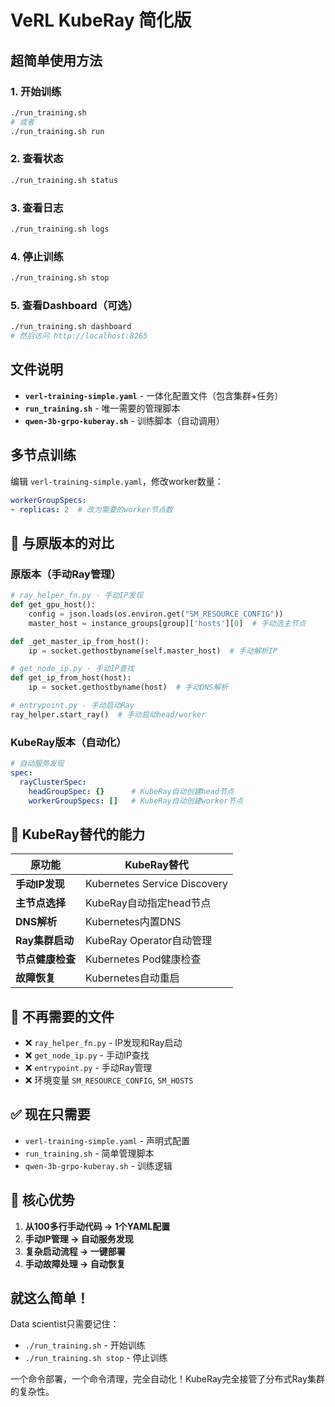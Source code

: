 # VeRL KubeRay 简化版

## 超简单使用方法

### 1. 开始训练
```bash
./run_training.sh
# 或者
./run_training.sh run
```

### 2. 查看状态
```bash
./run_training.sh status
```

### 3. 查看日志
```bash
./run_training.sh logs
```

### 4. 停止训练
```bash
./run_training.sh stop
```

### 5. 查看Dashboard（可选）
```bash
./run_training.sh dashboard
# 然后访问 http://localhost:8265
```

## 文件说明

- **`verl-training-simple.yaml`** - 一体化配置文件（包含集群+任务）
- **`run_training.sh`** - 唯一需要的管理脚本
- **`qwen-3b-grpo-kuberay.sh`** - 训练脚本（自动调用）

## 多节点训练

编辑 `verl-training-simple.yaml`，修改worker数量：
```yaml
workerGroupSpecs:
- replicas: 2  # 改为需要的worker节点数
```

## 🔄 与原版本的对比

### 原版本（手动Ray管理）
```python
# ray_helper_fn.py - 手动IP发现
def get_gpu_host():
    config = json.loads(os.environ.get("SM_RESOURCE_CONFIG"))
    master_host = instance_groups[group]['hosts'][0]  # 手动选主节点

def _get_master_ip_from_host():
    ip = socket.gethostbyname(self.master_host)  # 手动解析IP

# get_node_ip.py - 手动IP查找
def get_ip_from_host(host):
    ip = socket.gethostbyname(host)  # 手动DNS解析

# entrypoint.py - 手动启动Ray
ray_helper.start_ray()  # 手动启动head/worker
```

### KubeRay版本（自动化）
```yaml
# 自动服务发现
spec:
  rayClusterSpec:
    headGroupSpec: {}      # KubeRay自动创建head节点
    workerGroupSpecs: []   # KubeRay自动创建worker节点
```

## 🚀 KubeRay替代的能力

| 原功能 | KubeRay替代 |
|--------|-------------|
| **手动IP发现** | Kubernetes Service Discovery |
| **主节点选择** | KubeRay自动指定head节点 |
| **DNS解析** | Kubernetes内置DNS |
| **Ray集群启动** | KubeRay Operator自动管理 |
| **节点健康检查** | Kubernetes Pod健康检查 |
| **故障恢复** | Kubernetes自动重启 |

## 📁 不再需要的文件

- ❌ `ray_helper_fn.py` - IP发现和Ray启动
- ❌ `get_node_ip.py` - 手动IP查找  
- ❌ `entrypoint.py` - 手动Ray管理
- ❌ 环境变量 `SM_RESOURCE_CONFIG`, `SM_HOSTS`

## ✅ 现在只需要

- `verl-training-simple.yaml` - 声明式配置
- `run_training.sh` - 简单管理脚本
- `qwen-3b-grpo-kuberay.sh` - 训练逻辑

## 🎯 核心优势

1. **从100多行手动代码 → 1个YAML配置**
2. **手动IP管理 → 自动服务发现**
3. **复杂启动流程 → 一键部署**
4. **手动故障处理 → 自动恢复**

## 就这么简单！

Data scientist只需要记住：
- `./run_training.sh` - 开始训练
- `./run_training.sh stop` - 停止训练

一个命令部署，一个命令清理，完全自动化！KubeRay完全接管了分布式Ray集群的复杂性。
